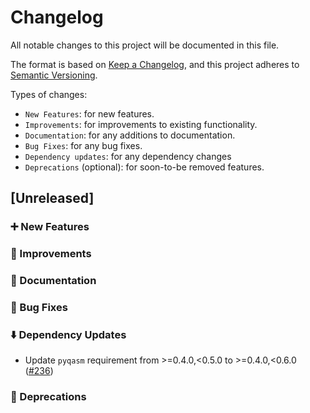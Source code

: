 # Changelog

All notable changes to this project will be documented in this file.

The format is based on [Keep a Changelog](https://keepachangelog.com/en/1.1.0/), and this project adheres to [Semantic Versioning](https://semver.org/spec/v2.0.0.html).

Types of changes:
- `New Features`: for new features.
- `Improvements`: for improvements to existing functionality.
- `Documentation`: for any additions to documentation.
- `Bug Fixes`: for any bug fixes.
- `Dependency updates`: for any dependency changes
- `Deprecations` (optional): for soon-to-be removed features.

## [Unreleased]

### ➕  New Features 

### 🌟  Improvements

### 📜  Documentation

### 🐛  Bug Fixes

### ⬇️  Dependency Updates 
- Update `pyqasm` requirement from >=0.4.0,<0.5.0 to >=0.4.0,<0.6.0 ([#236](https://github.com/qBraid/qbraid-qir/pull/236))

### 👋  Deprecations
